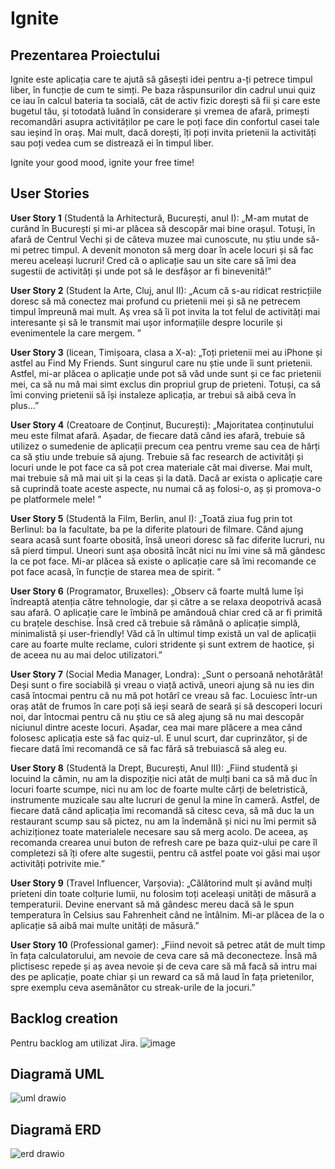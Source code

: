 # Ignite


## Prezentarea Proiectului
Ignite este aplicația care te ajută să găsești idei pentru a-ți petrece timpul liber, în funcție de cum te simți. Pe baza răspunsurilor din cadrul unui quiz ce iau în calcul bateria ta socială, cât de activ fizic dorești să fii și care este bugetul tău, și totodată luănd în considerare și vremea de afară, primești recomandări asupra activităților pe care le poți face din confortul casei tale sau ieșind în oraș. Mai mult, dacă dorești, îți poți invita prietenii la activități sau poți vedea cum se distrează ei în timpul liber.

Ignite your good mood, ignite your free time!


## User Stories
 **User Story 1** (Studentă la Arhitectură, București, anul I): „M-am mutat de curând în București și mi-ar plăcea să descopăr mai bine orașul. Totuși, în afară de Centrul Vechi și de câteva muzee mai cunoscute, nu știu unde să-mi petrec timpul. A devenit monoton să merg doar în acele locuri și să fac mereu aceleași lucruri! Cred că o aplicație sau un site care să îmi dea sugestii de activități și unde pot să le desfășor ar fi binevenită!”

 **User Story 2** (Student la Arte, Cluj, anul II): „Acum că s-au ridicat restricțiile doresc să mă conectez mai profund cu prietenii mei și să ne petrecem timpul împreună mai mult. Aș vrea să îi pot invita la tot felul de activități mai interesante și să le transmit mai ușor informațiile despre locurile și evenimentele la care mergem. ”

 **User Story 3** (licean, Timișoara, clasa a X-a): „Toți prietenii mei au iPhone și astfel au Find My Friends. Sunt singurul care nu știe unde îi sunt prietenii. Astfel, mi-ar plăcea o aplicație unde pot să văd unde sunt și ce fac prietenii mei, ca să nu mă mai simt exclus din propriul grup de prieteni. Totuși, ca să îmi conving prietenii să își instaleze aplicația, ar trebui să aibă ceva în plus…”

 **User Story 4** (Creatoare de Conținut, București): „Majoritatea conținutului meu este filmat afară. Așadar, de fiecare dată când ies afară, trebuie să utilizez o sumedenie de aplicații precum cea pentru vreme sau cea de hărți ca să știu unde trebuie să ajung. Trebuie să fac research de activități și locuri unde le pot face ca să pot crea materiale cât mai diverse. Mai mult, mai trebuie să mă mai uit și la ceas și la dată. Dacă ar exista o aplicație care să cuprindă toate aceste aspecte, nu numai că aș folosi-o, aș și promova-o pe platformele mele! ”

 **User Story 5** (Studentă la Film, Berlin, anul I): „Toată ziua fug prin tot Berlinul: ba la facultate, ba pe la diferite platouri de filmare. Când ajung seara acasă sunt foarte obosită, însă uneori doresc să fac diferite lucruri, nu să pierd timpul. Uneori sunt așa obosită încât nici nu îmi vine să mă gândesc la ce pot face. Mi-ar plăcea să existe o aplicație care să îmi recomande ce pot face acasă, în funcție de starea mea de spirit. ”

 **User Story 6** (Programator, Bruxelles): „Observ că foarte multă lume își îndreaptă atenția către tehnologie, dar și către a se relaxa deopotrivă acasă sau afară. O aplicație care le îmbină pe amândouă chiar cred că ar fi primită cu brațele deschise. Însă cred că trebuie să rămână o aplicație simplă, minimalistă și user-friendly! Văd că în ultimul timp există un val de aplicații care au foarte multe reclame, culori stridente și sunt extrem de haotice, și de aceea nu au mai deloc utilizatori.”

 **User Story 7** (Social Media Manager, Londra): „Sunt o persoană nehotărâtă! Deși sunt o fire sociabilă și vreau o viață activă, uneori ajung să nu ies din casă întocmai pentru că nu mă pot hotărî ce vreau să fac. Locuiesc într-un oraș atât de frumos în care poți să ieși seară de seară și să descoperi locuri noi, dar întocmai pentru că nu știu ce să aleg ajung să nu mai descopăr niciunul dintre aceste locuri. Așadar, cea mai mare plăcere a mea când folosesc aplicația este să fac quiz-ul. E unul scurt, dar cuprinzător, și de fiecare dată îmi recomandă ce să fac fără să trebuiască să aleg eu.

 **User Story 8** (Studentă la Drept, București, Anul III): „Fiind studentă și locuind la cămin, nu am la dispoziție nici atât de mulți bani ca să mă duc în locuri foarte scumpe, nici nu am loc de foarte multe cărți de beletristică, instrumente muzicale sau alte lucruri de genul la mine în cameră. Astfel, de fiecare dată când aplicația îmi recomandă să citesc ceva, să mă duc la un restaurant scump sau să pictez, nu am la îndemână și nici nu îmi permit să achiziționez toate materialele necesare sau să merg acolo. De aceea, aș recomanda crearea unui buton de refresh care pe baza quiz-ului pe care îl completezi să îți ofere alte sugestii, pentru că astfel poate voi găsi mai ușor activități potrivite mie.”

 **User Story 9** (Travel Influencer, Varșovia): „Călătorind mult și având mulți prieteni din toate colțurie lumii, nu folosim toți aceleași unități de măsură a temperaturii. Devine enervant să mă gândesc mereu dacă să le spun temperatura în Celsius sau Fahrenheit când ne întâlnim. Mi-ar plăcea de la o aplicație să aibă mai multe unități de măsură.”

 **User Story 10** (Professional gamer): „Fiind nevoit să petrec atât de mult timp în fața calculatorului, am nevoie de ceva care să mă deconecteze. Însă mă plictisesc repede și aș avea nevoie și de ceva care să mă facă să intru mai des pe aplicație, poate chiar și un reward ca să mă laud în fața prietenilor, spre exemplu ceva asemănător cu streak-urile de la jocuri.”
 
 
 ## Backlog creation
 
 Pentru backlog am utilizat Jira.
 ![image](https://user-images.githubusercontent.com/79279298/173641082-c8653e2f-1335-4e3c-9da2-144faf6974dd.png)

 
 ## Diagramă UML
 
![uml drawio](https://user-images.githubusercontent.com/79279298/171692554-9e6a2869-ef6d-42e0-9d44-2e4c34c670a9.png)

## Diagramă ERD
![erd drawio](https://i.imgur.com/ycKPYAJ.png)
